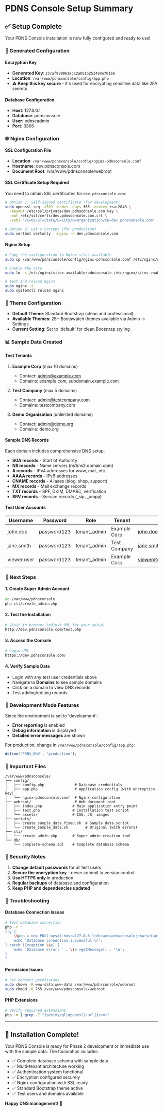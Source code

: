 # PDNS Console Setup Summary

## ✅ Setup Complete

Your PDNS Console installation is now fully configured and ready to use!

### 🔑 Generated Configuration

#### Encryption Key
- **Generated Key**: `23caf988963acc2a051b253498e7016b`
- **Location**: `/var/www/pdnsconsole/config/app.php`
- ⚠️ **Keep this key secure** - it's used for encrypting sensitive data like 2FA secrets

#### Database Configuration
- **Host**: 127.0.0.1
- **Database**: pdnsconsole
- **User**: pdnscadmin
- **Port**: 3306

### 🌐 Nginx Configuration

#### SSL Configuration File
- **Location**: `/var/www/pdnsconsole/config/nginx-pdnsconsole.conf`
- **Hostname**: dev.pdnsconsole.com
- **Document Root**: /var/www/pdnsconsole/webroot

#### SSL Certificate Setup Required
You need to obtain SSL certificates for `dev.pdnsconsole.com`:

```bash
# Option 1: Self-signed certificate (for development)
sudo openssl req -x509 -nodes -days 365 -newkey rsa:2048 \
  -keyout /etc/ssl/private/dev.pdnsconsole.com.key \
  -out /etc/ssl/certs/dev.pdnsconsole.com.crt \
  -subj "/C=US/ST=State/L=City/O=Organization/CN=dev.pdnsconsole.com"

# Option 2: Let's Encrypt (for production)
sudo certbot certonly --nginx -d dev.pdnsconsole.com
```

#### Nginx Setup
```bash
# Copy the configuration to Nginx sites-available
sudo cp /var/www/pdnsconsole/config/nginx-pdnsconsole.conf /etc/nginx/sites-available/pdnsconsole

# Enable the site
sudo ln -s /etc/nginx/sites-available/pdnsconsole /etc/nginx/sites-enabled/

# Test and reload Nginx
sudo nginx -t
sudo systemctl reload nginx
```

### 🎨 Theme Configuration
- **Default Theme**: Standard Bootstrap (clean and professional)
- **Available Themes**: 25+ Bootswatch themes available via Admin → Settings
- **Current Setting**: Set to 'default' for clean Bootstrap styling

### 📊 Sample Data Created

#### Test Tenants
1. **Example Corp** (max 10 domains)
   - Contact: admin@example.com
   - Domains: example.com, subdomain.example.com

2. **Test Company** (max 5 domains)
   - Contact: admin@testcompany.com  
   - Domains: testcompany.com

3. **Demo Organization** (unlimited domains)
   - Contact: admin@demo.org
   - Domains: demo.org

#### Sample DNS Records
Each domain includes comprehensive DNS setup:
- **SOA records** - Start of Authority
- **NS records** - Name servers (ns1/ns2.domain.com)
- **A records** - IPv4 addresses for www, mail, etc.
- **AAAA records** - IPv6 addresses
- **CNAME records** - Aliases (blog, shop, support)
- **MX records** - Mail exchange records
- **TXT records** - SPF, DKIM, DMARC, verification
- **SRV records** - Service records (_sip, _xmpp)

#### Test User Accounts
| Username | Password | Role | Tenant | Email |
|----------|----------|------|--------|-------|
| john.doe | password123 | tenant_admin | Example Corp | john.doe@example.com |
| jane.smith | password123 | tenant_admin | Test Company | jane.smith@testcompany.com |
| viewer.user | password123 | tenant_admin | Example Corp | viewer@example.com |

### 🚀 Next Steps

#### 1. Create Super Admin Account
```bash
cd /var/www/pdnsconsole
php cli/create_admin.php
```

#### 2. Test the Installation
```bash
# Visit in browser (adjust URL for your setup)
http://dev.pdnsconsole.com/test.php
```

#### 3. Access the Console
```bash
# Login URL
https://dev.pdnsconsole.com/
```

#### 4. Verify Sample Data
- Login with any test user credentials above
- Navigate to **Domains** to see sample domains
- Click on a domain to view DNS records
- Test adding/editing records

### 🔧 Development Mode Features

Since the environment is set to 'development':
- **Error reporting** is enabled
- **Debug information** is displayed
- **Detailed error messages** are shown

For production, change in `/var/www/pdnsconsole/config/app.php`:
```php
define('PDNS_ENV', 'production');
```

### 📁 Important Files

```
/var/www/pdnsconsole/
├── config/
│   ├── config.php              # Database credentials
│   ├── app.php                 # Application config (with encryption key)
│   └── nginx-pdnsconsole.conf  # Nginx configuration
├── webroot/                    # Web document root
│   ├── index.php              # Main application entry point
│   ├── test.php               # Installation test script
│   └── assets/                # CSS, JS, images
├── scripts/
│   ├── create_sample_data_fixed.sh  # Sample data script
│   └── create_sample_data.sh        # Original (with errors)
├── cli/
│   └── create_admin.php       # Super admin creation tool
└── db/
    └── complete-schema.sql    # Complete database schema
```

### 🔐 Security Notes

1. **Change default passwords** for all test users
2. **Secure the encryption key** - never commit to version control
3. **Use HTTPS only** in production
4. **Regular backups** of database and configuration
5. **Keep PHP and dependencies updated**

### 🐛 Troubleshooting

#### Database Connection Issues
```bash
# Test database connection
php -r "
try {
    \$pdo = new PDO('mysql:host=127.0.0.1;dbname=pdnsconsole;charset=utf8mb4', 'pdnscadmin', 'password');
    echo 'Database connection successful!\n';
} catch (Exception \$e) {
    echo 'Database error: ' . \$e->getMessage() . '\n';
}
"
```

#### Permission Issues
```bash
# Set correct permissions
sudo chown -R www-data:www-data /var/www/pdnsconsole/webroot
sudo chmod -R 755 /var/www/pdnsconsole/webroot
```

#### PHP Extensions
```bash
# Verify required extensions
php -m | grep -E "(pdo|mysql|openssl|curl|json)"
```

---

## 🎉 Installation Complete!

Your PDNS Console is ready for Phase 2 development or immediate use with the sample data. The foundation includes:

- ✅ Complete database schema with sample data
- ✅ Multi-tenant architecture working
- ✅ Authentication system functional  
- ✅ Encryption configured securely
- ✅ Nginx configuration with SSL ready
- ✅ Standard Bootstrap theme active
- ✅ Test users and domains available

**Happy DNS management!** 🚀
